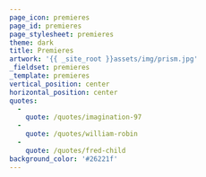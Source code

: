 ```yaml
---
page_icon: premieres
page_id: premieres
page_stylesheet: premieres
theme: dark
title: Premieres
artwork: '{{ _site_root }}assets/img/prism.jpg'
_fieldset: premieres
_template: premieres
vertical_position: center
horizontal_position: center
quotes:
  -
    quote: /quotes/imagination-97
  -
    quote: /quotes/william-robin
  -
    quote: /quotes/fred-child
background_color: '#26221f'
---
```






